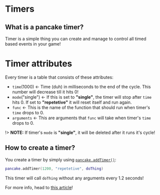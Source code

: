 # Timers

## What is a pancake timer?

Timer is a simple thing you can create and manage to control all timed based events in your game!

# Timer attributes
Every timer is a table that consists of these attributes:

- `time`(1000) <- Time (duh) in milliseconds to the end of the cycle. This number will decrease till it hits 0!
- `mode`("single") <- If this is set to **"single"**, the timer will stop after `time` hits 0. If set to **"repetetive"** it will reset itself and run again.
- `func` <- This is the name of the function that should run when timer's `time` drops to 0.
- `arguments` <- This are arguments that `func` will take when timer's `time` drops to 0.

!> **NOTE:** If timer's `mode` is **"single"**, it will be deleted after it runs it's cycle!

## How to create a timer?

You create a timer by simply using [`pancake.addTimer()`](http://mightypancake.games/#/documentation/functions/pancake.addTimer()):

```lua
pancake.addTimer(1200, "repetetive", doThing)
```

This timer will call `doThing` without any arguments every 1.2 seconds!

For more info, head to [this article](http://mightypancake.games/#/documentation/functions/pancake.addTimer())!
